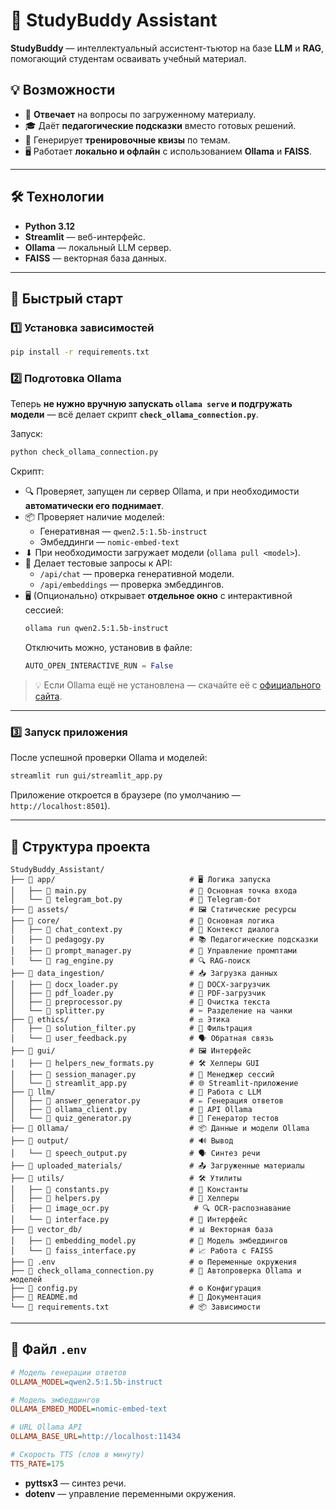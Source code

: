 # 📘 StudyBuddy Assistant

**StudyBuddy** — интеллектуальный ассистент-тьютор на базе **LLM** и **RAG**, помогающий студентам осваивать учебный материал.

## 💡 Возможности
- 📖 **Отвечает** на вопросы по загруженному материалу.
- 🎓 Даёт **педагогические подсказки** вместо готовых решений.
- 📝 Генерирует **тренировочные квизы** по темам.
- 🖥 Работает **локально и офлайн** с использованием **Ollama** и **FAISS**.

---

## 🛠 Технологии
- **Python 3.12**
- **Streamlit** — веб-интерфейс.
- **Ollama** — локальный LLM сервер.
- **FAISS** — векторная база данных.
  
---

## 🚀 Быстрый старт

### 1️⃣ Установка зависимостей
```bash
pip install -r requirements.txt
```

### 2️⃣ Подготовка Ollama
Теперь **не нужно вручную запускать `ollama serve` и подгружать модели** — всё делает скрипт **`check_ollama_connection.py`**.

Запуск:
```bash
python check_ollama_connection.py
```

Скрипт:
- 🔍 Проверяет, запущен ли сервер Ollama, и при необходимости **автоматически его поднимает**.
- 📦 Проверяет наличие моделей:
  - Генеративная — `qwen2.5:1.5b-instruct`
  - Эмбеддинги — `nomic-embed-text`
- ⬇ При необходимости загружает модели (`ollama pull <model>`).
- 🧪 Делает тестовые запросы к API:
  - `/api/chat` — проверка генеративной модели.
  - `/api/embeddings` — проверка эмбеддингов.
- 🖥 (Опционально) открывает **отдельное окно** с интерактивной сессией:
  ```bash
  ollama run qwen2.5:1.5b-instruct
  ```
  Отключить можно, установив в файле:
  ```python
  AUTO_OPEN_INTERACTIVE_RUN = False
  ```

> 💡 Если Ollama ещё не установлена — скачайте её с [официального сайта](https://ollama.ai/).

---

### 3️⃣ Запуск приложения
После успешной проверки Ollama и моделей:
```bash
streamlit run gui/streamlit_app.py
```
Приложение откроется в браузере (по умолчанию — `http://localhost:8501`).

---

## 📂 Структура проекта

```text
StudyBuddy_Assistant/
├── 📁 app/                              # 🖥 Логика запуска
│   ├── 📄 main.py                       # 🚀 Основная точка входа
│   └── 📄 telegram_bot.py               # 🤖 Telegram-бот
├── 📁 assets/                           # 🖼 Статические ресурсы
├── 📁 core/                             # 🧠 Основная логика
│   ├── 📄 chat_context.py               # 💬 Контекст диалога
│   ├── 📄 pedagogy.py                   # 📚 Педагогические подсказки
│   ├── 📄 prompt_manager.py             # 📝 Управление промптами
│   └── 📄 rag_engine.py                 # 🔍 RAG-поиск
├── 📁 data_ingestion/                   # 📥 Загрузка данных
│   ├── 📄 docx_loader.py                # 📄 DOCX-загрузчик
│   ├── 📄 pdf_loader.py                 # 📑 PDF-загрузчик
│   ├── 📄 preprocessor.py               # 🧹 Очистка текста
│   └── 📄 splitter.py                   # ✂ Разделение на чанки
├── 📁 ethics/                           # ⚖ Этика
│   ├── 📄 solution_filter.py            # 🚫 Фильтрация
│   └── 📄 user_feedback.py              # 🗣 Обратная связь
├── 📁 gui/                              # 🖼 Интерфейс
│   ├── 📄 helpers_new_formats.py        # 🛠 Хелперы GUI
│   ├── 📄 session_manager.py            # 📂 Менеджер сессий
│   └── 📄 streamlit_app.py              # 🌐 Streamlit-приложение
├── 📁 llm/                              # 🤖 Работа с LLM
│   ├── 📄 answer_generator.py           # ✏ Генерация ответов
│   ├── 📄 ollama_client.py              # 🔌 API Ollama
│   └── 📄 quiz_generator.py             # 📝 Генератор тестов
├── 📁 Ollama/                           # 📦 Данные и модели Ollama
├── 📁 output/                           # 🔊 Вывод
│   └── 📄 speech_output.py              # 🗣 Синтез речи
├── 📁 uploaded_materials/               # 📤 Загруженные материалы
├── 📁 utils/                            # 🛠 Утилиты
│   ├── 📄 constants.py                  # 📌 Константы
│   ├── 📄 helpers.py                    # 🔧 Хелперы
│   ├── 📄 image_ocr.py                   # 🔍 OCR-распознавание
│   └── 📄 interface.py                  # 🔄 Интерфейс
├── 📁 vector_db/                        # 📊 Векторная база
│   ├── 📄 embedding_model.py            # 🧩 Модель эмбеддингов
│   └── 📄 faiss_interface.py            # 📈 Работа с FAISS
├── 📄 .env                              # ⚙ Переменные окружения
├── 📄 check_ollama_connection.py        # 🧪 Автопроверка Ollama и моделей
├── 📄 config.py                         # ⚙ Конфигурация
├── 📄 README.md                         # 📖 Документация
└── 📄 requirements.txt                  # 📦 Зависимости
```

---

## 📄 Файл `.env`
```ini
# Модель генерации ответов
OLLAMA_MODEL=qwen2.5:1.5b-instruct

# Модель эмбеддингов
OLLAMA_EMBED_MODEL=nomic-embed-text

# URL Ollama API
OLLAMA_BASE_URL=http://localhost:11434

# Скорость TTS (слов в минуту)
TTS_RATE=175
```

- **pyttsx3** — синтез речи.
- **dotenv** — управление переменными окружения.
